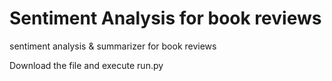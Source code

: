 # Sentiment Analysis for book reviews
sentiment analysis &amp; summarizer for book reviews

Download the file and execute run.py
